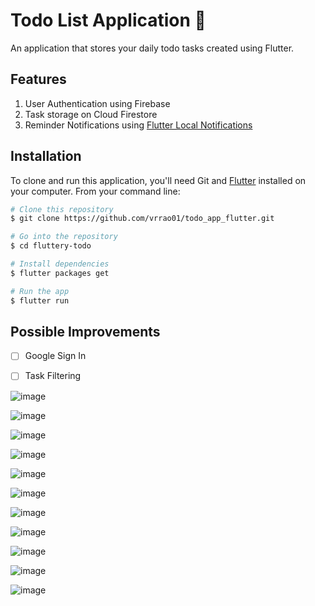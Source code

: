 # Todo List Application 📃
An application that stores your daily todo tasks created using Flutter. 

## Features
1. User Authentication using Firebase
2. Task storage on Cloud Firestore
3. Reminder Notifications using [Flutter Local Notifications](https://pub.dev/packages/flutter_local_notifications/changelog)

## Installation 
To clone and run this application, you'll need Git and [Flutter](https://flutter.dev/docs/get-started/install) installed on your computer. From your command line:
```bash
# Clone this repository
$ git clone https://github.com/vrrao01/todo_app_flutter.git

# Go into the repository
$ cd fluttery-todo

# Install dependencies
$ flutter packages get

# Run the app
$ flutter run
```

## Possible Improvements
- [ ] Google Sign In
- [ ] Task Filtering


![image](https://user-images.githubusercontent.com/68664921/120219895-8db10a80-c259-11eb-948a-00566175ab7a.png)


![image](https://user-images.githubusercontent.com/68664921/120220029-bdf8a900-c259-11eb-89e9-35b51f31e5f0.png)

![image](https://user-images.githubusercontent.com/68664921/120220048-c51fb700-c259-11eb-9770-698970fff3af.png)

![image](https://user-images.githubusercontent.com/68664921/120220274-1af45f00-c25a-11eb-8e66-c64ce99135a2.png)

![image](https://user-images.githubusercontent.com/68664921/120220286-2182d680-c25a-11eb-8267-7be40c414404.png)

![image](https://user-images.githubusercontent.com/68664921/120220308-28114e00-c25a-11eb-8726-f25ba2b96eed.png)

![image](https://user-images.githubusercontent.com/68664921/120220329-31021f80-c25a-11eb-96b4-90a078f3e0ef.png)

![image](https://user-images.githubusercontent.com/68664921/120220347-395a5a80-c25a-11eb-9db6-dd29c1b170a6.png)

![image](https://user-images.githubusercontent.com/68664921/120220371-41b29580-c25a-11eb-9bb5-2cb146ebd517.png)

![image](https://user-images.githubusercontent.com/68664921/120220387-470fe000-c25a-11eb-82aa-69d69b9d9da8.png)

![image](https://user-images.githubusercontent.com/68664921/120220400-4c6d2a80-c25a-11eb-946e-552d94805aba.png)

